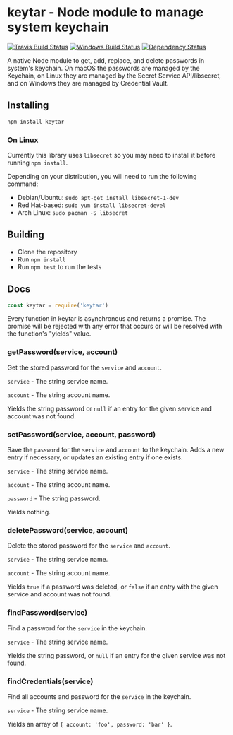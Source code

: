 # keytar - Node module to manage system keychain

[![Travis Build Status](https://travis-ci.org/atom/node-keytar.svg?branch=master)](https://travis-ci.org/atom/node-keytar)
[![Windows Build Status](https://ci.appveyor.com/api/projects/status/github/atom/node-keytar?svg=true)](https://ci.appveyor.com/project/Atom/node-keytar)
[![Dependency Status](https://david-dm.org/atom/node-keytar.svg)](https://david-dm.org/atom/node-keytar)

A native Node module to get, add, replace, and delete passwords in system's keychain. On macOS the passwords are managed by the Keychain, on Linux they are managed by the Secret Service API/libsecret, and on Windows they are managed by Credential Vault.

## Installing

```sh
npm install keytar
```

### On Linux

Currently this library uses `libsecret` so you may need to install it before running `npm install`.

Depending on your distribution, you will need to run the following command:

* Debian/Ubuntu: `sudo apt-get install libsecret-1-dev`
* Red Hat-based: `sudo yum install libsecret-devel`
* Arch Linux: `sudo pacman -S libsecret`

## Building

  * Clone the repository
  * Run `npm install`
  * Run `npm test` to run the tests

## Docs

```javascript
const keytar = require('keytar')
```

Every function in keytar is asynchronous and returns a promise. The promise will be rejected with any error that occurs or will be resolved with the function's "yields" value.

### getPassword(service, account)

Get the stored password for the `service` and `account`.

`service` - The string service name.

`account` - The string account name.

Yields the string password or `null` if an entry for the given service and account was not found.

### setPassword(service, account, password)

Save the `password` for the `service` and `account` to the keychain. Adds a new entry if necessary, or updates an existing entry if one exists.

`service` - The string service name.

`account` - The string account name.

`password` - The string password.

Yields nothing.

### deletePassword(service, account)

Delete the stored password for the `service` and `account`.

`service` - The string service name.

`account` - The string account name.

Yields `true` if a password was deleted, or `false` if an entry with the given service and account was not found.

### findPassword(service)

Find a password for the `service` in the keychain.

`service` - The string service name.

Yields the string password, or `null` if an entry for the given service was not found.

### findCredentials(service)

Find all accounts and password for the `service` in the keychain.

`service` - The string service name.

Yields an array of `{ account: 'foo', password: 'bar' }`.

